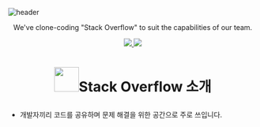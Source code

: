 
![header](https://capsule-render.vercel.app/api?type=waving&color=auto&height=300&section=header&text=모자란%20감자들&fontSize=75)
<p align='center'> We've clone-coding "Stack Overflow" to suit the capabilities of our team. </p>

<p align='center'>
  <a href="https://github.com/codestates-seb/seb43_pre_005/issues">
    <img src="https://img.shields.io/badge/IDEA%20ISSUE%20-%23F7DF1E.svg?&style=for-the-badge&&logoColor=white"/>
  </a>
  <a href="#demo">
    <img src="https://img.shields.io/badge/DEMO%20(not%20yet)%20-%234FC08D.svg?&style=for-the-badge&&logoColor=white"/>
  </a>
</p>

# <p align='center'> <a href="https://stackoverflow.com/"> <img height = 50 src="https://user-images.githubusercontent.com/120099321/233326239-af20f95d-926d-4f4c-8e99-feba3b40eeae.svg"/></a>Stack Overflow 소개 </p>

- 개발자끼리 코드를 공유하며 문제 해결을 위한 공간으로 주로 쓰입니다.

